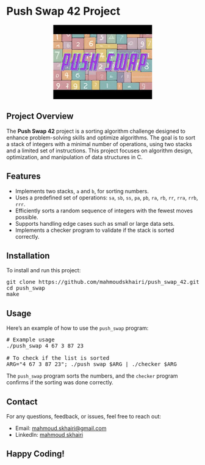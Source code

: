 # Push Swap 42 Project

<p align="center">
  <img src="push_swap2.jpeg" alt="Libft Logo" style="max-width: 100%; height: auto;">
</p>


## Project Overview

<p>
The <strong>Push Swap 42</strong> project is a sorting algorithm challenge designed to enhance problem-solving skills and optimize algorithms. The goal is to sort a stack of integers with a minimal number of operations, using two stacks and a limited set of instructions. This project focuses on algorithm design, optimization, and manipulation of data structures in C.
</p>

## Features

<ul>
  <li>Implements two stacks, <code>a</code> and <code>b</code>, for sorting numbers.</li>
  <li>Uses a predefined set of operations: <code>sa</code>, <code>sb</code>, <code>ss</code>, <code>pa</code>, <code>pb</code>, <code>ra</code>, <code>rb</code>, <code>rr</code>, <code>rra</code>, <code>rrb</code>, <code>rrr</code>.</li>
  <li>Efficiently sorts a random sequence of integers with the fewest moves possible.</li>
  <li>Supports handling edge cases such as small or large data sets.</li>
  <li>Implements a checker program to validate if the stack is sorted correctly.</li>
</ul>

## Installation

<p>To install and run this project:</p>

<pre>
git clone https://github.com/mahmoudskhairi/push_swap_42.git
cd push_swap
make
</pre>

## Usage

<p>Here’s an example of how to use the <code>push_swap</code> program:</p>

<pre>
# Example usage
./push_swap 4 67 3 87 23

# To check if the list is sorted
ARG="4 67 3 87 23"; ./push_swap $ARG | ./checker $ARG
</pre>

<p>The <code>push_swap</code> program sorts the numbers, and the <code>checker</code> program confirms if the sorting was done correctly.</p>


<h2 id="contact">Contact</h2>
<p>For any questions, feedback, or issues, feel free to reach out:</p>
<ul>
  <li>Email: <a href="mailto:mahmoud.skhairi@gmail.com">mahmoud.skhairi@gmail.com</a></li>
  <li>LinkedIn: <a href="https://www.linkedin.com/in/mahmoud-skhairi" target="_blank">mahmoud skhairi</a></li>
</ul>

<h2>Happy Coding!</h2>